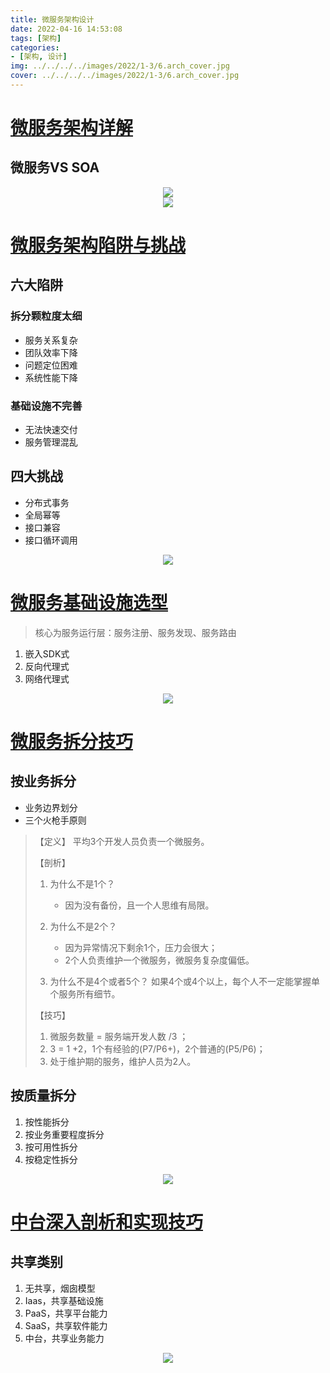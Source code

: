 ```yaml
---
title: 微服务架构设计
date: 2022-04-16 14:53:08
tags: [架构]
categories: 
- [架构, 设计]
img: ../../../../images/2022/1-3/6.arch_cover.jpg
cover: ../../../../images/2022/1-3/6.arch_cover.jpg
---
```


# [微服务架构详解](https://www.mubucm.com/doc/sUZSGEXM8p)

## 微服务VS SOA

<div align=center><img src="../../../../images/2022/1-3/6.1_compare.jpg" algin="center"/></div>

<div align=center><img src="../../../../images/2022/1-3/6.1_microservices_explain.png" algin="center"/></div>

# [微服务架构陷阱与挑战](https://www.mubucm.com/doc/6vSvOzAm8p)

## 六大陷阱

### 拆分颗粒度太细

- 服务关系复杂
- 团队效率下降
- 问题定位困难
- 系统性能下降

### 基础设施不完善

- 无法快速交付
- 服务管理混乱

## 四大挑战

- 分布式事务
- 全局幂等
- 接口兼容
- 接口循环调用

<div align=center><img src="../../../../images/2022/1-3/6.2_microservices_trap.png" algin="center"/></div>

# [微服务基础设施选型](https://www.mubucm.com/doc/3e_BIoLJb8p)

> 核心为服务运行层：服务注册、服务发现、服务路由

1. 嵌入SDK式
2. 反向代理式
3. 网络代理式

<div align=center><img src="../../../../images/2022/1-3/6.3_microservices_infrastructure.png" algin="center"/></div>

# [微服务拆分技巧](https://www.mubucm.com/doc/6ZUT_H_mgsp)

## 按业务拆分

- 业务边界划分
- 三个火枪手原则

> 【定义】 平均3个开发人员负责一个微服务。 
>
> 【剖析】
>
> 1. 为什么不是1个？ 
>    - 因为没有备份，且一个人思维有局限。 
> 2. 为什么不是2个？ 
>    - 因为异常情况下剩余1个，压力会很大；
>    - 2个人负责维护一个微服务，微服务复杂度偏低。 
>
> 3. 为什么不是4个或者5个？ 如果4个或4个以上，每个人不一定能掌握单个服务所有细节。 
>
> 【技巧】 
>
> 1.  微服务数量 = 服务端开发人数 /3 ； 
> 2. 3 = 1 +2，1个有经验的(P7/P6+)，2个普通的(P5/P6)； 
> 3. 处于维护期的服务，维护人员为2人。

## 按质量拆分

1. 按性能拆分
2. 按业务重要程度拆分
3. 按可用性拆分
4. 按稳定性拆分

<div align=center><img src="../../../../images/2022/1-3/6.4_microservices_split_skill.png" algin="center"/></div>

# [中台深入剖析和实现技巧](https://www.mubucm.com/doc/23SU0UiPksp)

## 共享类别

1. 无共享，烟囱模型
2. Iaas，共享基础设施
3. PaaS，共享平台能力
4. SaaS，共享软件能力
5. 中台，共享业务能力

<div align=center><img src="../../../../images/2022/1-3/6.5_middle_stage.png" algin="center"/></div>
